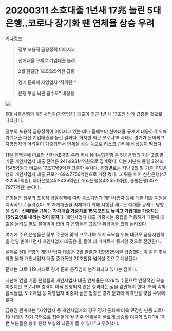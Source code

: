# 20200311 소호대출 1년새 17兆 늘린 5대은행..코로나 장기화 땐 연체율 상승 우려

[기사링크](<https://news.naver.com/main/read.nhn?mode=LS2D&mid=shm&sid1=101&sid2=259&oid=014&aid=0004388236>)



>  **정부 포용적 금융정책 이어지고**
>
> **신예대율 규제로 기업대출 늘려**
>
> **2월 한달간 1조5525억원 급증**
>
> **경기 둔화에 자영업자 ‘직격탄’"**
>
> **은행 부실 뇌관 될수도" 비상등**



![](https://imgnews.pstatic.net/image/014/2020/03/11/0004388236_001_20200311181905017.jpg?type=w647)



  5대 시중은행의 개인사업자(자영업자) 대출이 최근 1년 새 17조원 넘게 급증한 것으로 나타났다.



정부의 포용적 금융정책이 이어지고 있는 데다 올해부터 신예대율 규제에 대응하기 위해 가계대출 대신 기업대출을 늘린 결과다. 하지만 최근 코로나19 사태로 경기가 둔화되고 자영업자의 어려움이 가중되면서 연체율 상승 등으로 리스크 관리에 비상등이 켜졌다.



11일 은행권에 따르면 신한·KB국민·우리·하나·NH농협은행 등 5대 은행의 지난 2월 말 기준 개인사업자 대출 잔액은 241조9314억원으로 집계됐다. 이는 지난해 동월 224조1545억원과 비교해 17조7769억원 급증한 수치다. 은행별로는 지난 2월 말 기준 국민은행의 개인사업자 대출 규모가 69조7756억원으로 가장 컸다. 그 뒤를 이어 신한은행(47조2595억원), 하나은행(45조436억원), 우리은행(44조550억원), 농협은행(35조7977억원) 순이다.



은행들은 정부의 포용적 금융정책에 따라 중소기업과 개인사업자 등에 대한 대출 지원을 지속적으로 늘려왔다. 또 가계대출을 억제하기 위해 시행된 새로운 예대율 규제도 영향을 줬다. **신예대율 규제**는 **가계대출 가중치를 15%포인트 높이고 기업대출 가중치는 15%포인트 내리는 것이 골자**다. 개인사업자 대출 가중치는 중립을 적용하기 때문에 대출을 늘려도 별도 불이익이 없어 각 은행들은 그동안 취급액을 크게 늘려왔다.



여기에 주요 은행들은 정부 주문에 맞춰 코로나19 위기 극복을 위해 대규모 금융지원책을 연일 쏟아내면서 개인사업자 대출은 올 들어 더 가파르게 증가할 것으로 전망된다.



실제로 5대 은행의 개인사업자 대출은 2월 한달간 1조5525억원 급증했다. 이 같은 추세라면 올해 개인사업자 대출 증가폭만 20조원을 넘어설 것으로 예상된다.



문제는 코로나19 사태로 경기 둔화 움직임이 본격화되고 있다는 점이다.



지난해 연말 기준 은행들의 개인사업자 대출 연체율은 0.29% 수준으로 안정적인 모습이었지만 코로나19 충격이 아직 반영되지 않은 결과라는 점을 감안해야 한다. 특히 숙박·음식점업, 도소매업 등 자영업자 비중이 높은 업종은 경기 둔화에 직격탄을 맞을 수밖에 없다.



금융권 관계자는 "자영업자 등 개인사업자의 경우 경기 둔화에 더욱 민감한 만큼 코로나19 사태가 장기 국면으로 접어들게 될 경우 연체율이 빠르게 상승할 여지가 있다"며 "이런 부분들은 향후 은행 부실의 뇌관이 될 수 있다"고 우려했다.  